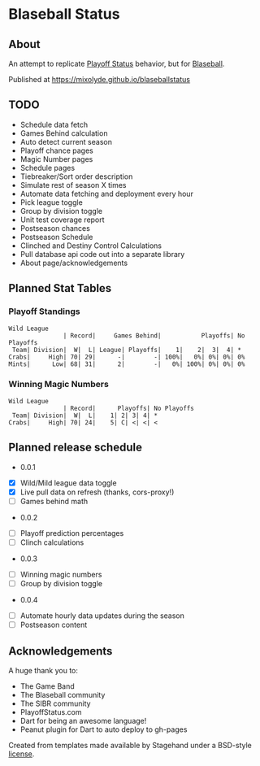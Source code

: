 # Blaseball Status
## About
An attempt to replicate [Playoff Status](http://playoffstatus.com)
 behavior, but for [Blaseball](https://blaseball.com).
 
Published at https://mixolyde.github.io/blaseballstatus

## TODO
* Schedule data fetch
* Games Behind calculation
* Auto detect current season
* Playoff chance pages
* Magic Number pages
* Schedule pages
* Tiebreaker/Sort order description
* Simulate rest of season X times
* Automate data fetching and deployment every hour
* Pick league toggle
* Group by division toggle
* Unit test coverage report
* Postseason chances
* Postseason Schedule
* Clinched and Destiny Control Calculations
* Pull database api code out into a separate library
* About page/acknowledgements

## Planned Stat Tables
### Playoff Standings
```
Wild League
               | Record|     Games Behind|           Playoffs| No Playoffs
 Team| Division|  W|  L| League| Playoffs|    1|    2|  3|  4| *
Crabs|     High| 70| 29|      -|        -| 100%|   0%| 0%| 0%| 0%
Mints|      Low| 68| 31|      2|        -|   0%| 100%| 0%| 0%| 0%
```

### Winning Magic Numbers
```
Wild League
               | Record|      Playoffs| No Playoffs
 Team| Division|  W|  L|    1| 2| 3| 4| *
Crabs|     High| 70| 24|    5| C| <| <| <
```

## Planned release schedule
* 0.0.1 
- [x] Wild/Mild league data toggle
- [x] Live pull data on refresh (thanks, cors-proxy!)
- [ ] Games behind math
* 0.0.2
- [ ] Playoff prediction percentages
- [ ] Clinch calculations
* 0.0.3
- [ ] Winning magic numbers
- [ ] Group by division toggle
* 0.0.4
- [ ] Automate hourly data updates during the season
- [ ] Postseason content

## Acknowledgements
A huge thank you to:
* The Game Band
* The Blaseball community
* The SIBR community
* PlayoffStatus.com
* Dart for being an awesome language!
* Peanut plugin for Dart to auto deploy to gh-pages

Created from templates made available by Stagehand under a BSD-style
[license](https://github.com/dart-lang/stagehand/blob/master/LICENSE).
